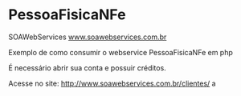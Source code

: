 # PessoaFisicaNFe
SOAWebServices www.soawebservices.com.br

Exemplo de como consumir o webservice PessoaFisicaNFe em php


É necessário abrir sua conta e possuir créditos.

Acesse no site: http://www.soawebservices.com.br/clientes/
a
